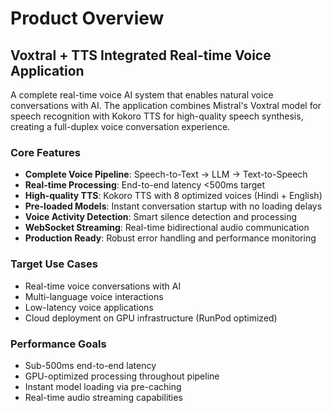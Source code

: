 # Product Overview

## Voxtral + TTS Integrated Real-time Voice Application

A complete real-time voice AI system that enables natural voice conversations with AI. The application combines Mistral's Voxtral model for speech recognition with Kokoro TTS for high-quality speech synthesis, creating a full-duplex voice conversation experience.

### Core Features
- **Complete Voice Pipeline**: Speech-to-Text → LLM → Text-to-Speech
- **Real-time Processing**: End-to-end latency <500ms target
- **High-quality TTS**: Kokoro TTS with 8 optimized voices (Hindi + English)
- **Pre-loaded Models**: Instant conversation startup with no loading delays
- **Voice Activity Detection**: Smart silence detection and processing
- **WebSocket Streaming**: Real-time bidirectional audio communication
- **Production Ready**: Robust error handling and performance monitoring

### Target Use Cases
- Real-time voice conversations with AI
- Multi-language voice interactions
- Low-latency voice applications
- Cloud deployment on GPU infrastructure (RunPod optimized)

### Performance Goals
- Sub-500ms end-to-end latency
- GPU-optimized processing throughout pipeline
- Instant model loading via pre-caching
- Real-time audio streaming capabilities